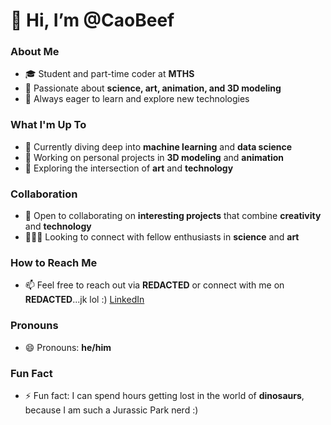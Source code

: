 # 👋 Hi, I’m @CaoBeef

### About Me
- 🎓 Student and part-time coder at **MTHS**
- 🌌 Passionate about **science, art, animation, and 3D modeling**
- 🧠 Always eager to learn and explore new technologies

### What I'm Up To
- 🌱 Currently diving deep into **machine learning** and **data science**
- 🎨 Working on personal projects in **3D modeling** and **animation**
- 🔭 Exploring the intersection of **art** and **technology**

### Collaboration
- 💞️ Open to collaborating on **interesting projects** that combine **creativity** and **technology**
- 🧑‍🤝‍🧑 Looking to connect with fellow enthusiasts in **science** and **art**

### How to Reach Me
- 📫 Feel free to reach out via **REDACTED** or connect with me on **REDACTED**...jk lol :) [LinkedIn](https://www.linkedin.com/in/hongjin-cao-18a27329a/)

### Pronouns
- 😄 Pronouns: **he/him**

### Fun Fact
- ⚡ Fun fact: I can spend hours getting lost in the world of **dinosaurs**, because I am such a Jurassic Park nerd :) 

<!---
CaoBeef/CaoBeef is a ✨ special ✨ repository because its `README.md` (this file) appears on your GitHub profile.
You can click the Preview link to take a look at your changes.
--->

